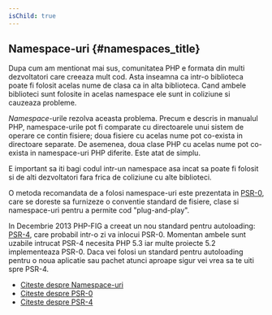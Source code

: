 ```yaml
---
isChild: true
---
```


## Namespace-uri {#namespaces_title}

Dupa cum am mentionat mai sus, comunitatea PHP e formata din multi dezvoltatori care creeaza mult cod.
Asta inseamna ca intr-o biblioteca poate fi folosit acelas nume de clasa ca in alta biblioteca. Cand ambele
biblioteci sunt folosite in acelas namespace ele sunt in coliziune si cauzeaza probleme.

_Namespace_-urile rezolva aceasta problema. Precum e descris in manualul PHP, namespace-urile pot fi comparate
cu directoarele unui sistem de operare ce contin fisiere; doua fisiere cu acelas nume pot co-exista in
directoare separate. De asemenea, doua clase PHP cu acelas nume pot co-exista in namespace-uri PHP
diferite. Este atat de simplu.

E important sa iti bagi codul intr-un namespace asa incat sa poate fi folosit si de alti dezvoltatori fara
frica de coliziune cu alte biblioteci.

O metoda recomandata de a folosi namespace-uri este prezentata in [PSR-0][psr0], care se doreste sa furnizeze
o conventie standard de fisiere, clase si namespace-uri pentru a permite cod "plug-and-play".

In Decembrie 2013 PHP-FIG a creeat un nou standard pentru autoloading: [PSR-4][psr4], care probabil intr-o zi
va inlocui PSR-0. Momentan ambele sunt uzabile intrucat PSR-4 necesita PHP 5.3 iar multe proiecte 5.2 implementeaza
PSR-0. Daca vei folosi un standard pentru autoloading pentru o noua aplicatie sau pachet atunci aproape sigur vei
vrea sa te uiti spre PSR-4.

* [Citeste despre Namespace-uri][namespaces]
* [Citeste despre PSR-0][psr0]
* [Citeste despre PSR-4][psr4]

[namespaces]: http://php.net/manual/ro/language.namespaces.php
[psr0]: https://github.com/php-fig/fig-standards/blob/master/accepted/PSR-0.md
[psr4]: https://github.com/php-fig/fig-standards/blob/master/accepted/PSR-4-autoloader.md